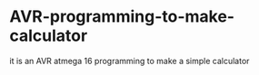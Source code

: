 # AVR-programming-to-make-calculator
it is an AVR atmega 16 programming to make a simple calculator
